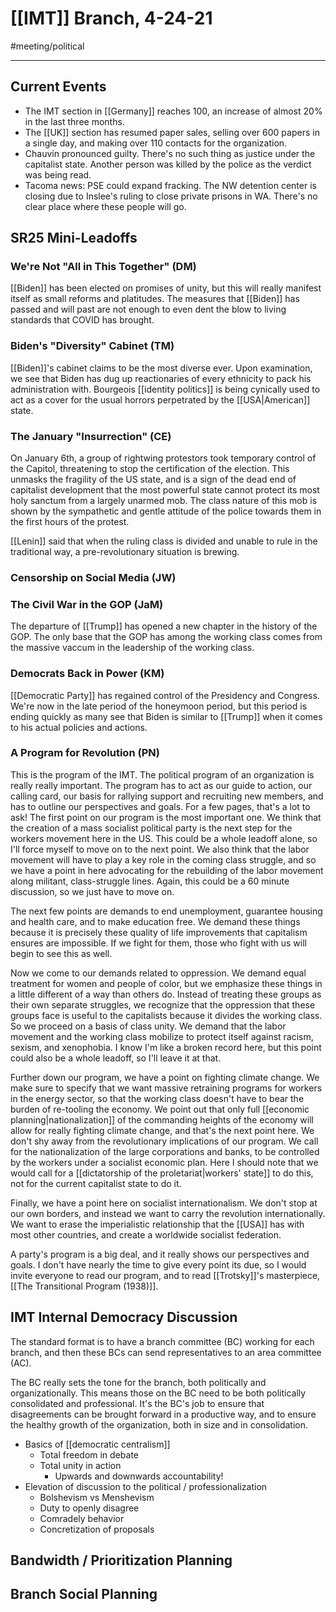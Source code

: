 # [[IMT]] Branch, 4-24-21
#meeting/political 

---
## Current Events
- The IMT section in [[Germany]] reaches 100, an increase of almost 20% in the last three months.
- The [[UK]] section has resumed paper sales, selling over 600 papers in a single day, and making over 110 contacts for the organization. 
- Chauvin pronounced guilty. There's no such thing as justice under the capitalist state. Another person was killed by the police as the verdict was being read. 
- Tacoma news: PSE could expand fracking. The NW detention center is closing due to Inslee's ruling to close private prisons in WA. There's no clear place where these people will go.

## SR25 Mini-Leadoffs
### We're Not "All in This Together" (DM)
[[Biden]] has been elected on promises of unity, but this will really manifest itself as small reforms and platitudes. The measures that [[Biden]] has passed and will past are not enough to even dent the blow to living standards that COVID has brought. 

### Biden's "Diversity" Cabinet (TM)
[[Biden]]'s cabinet claims to be the most diverse ever. Upon examination, we see that Biden has dug up reactionaries of every ethnicity to pack his administration with. Bourgeois [[identity politics]] is being cynically used to act as a cover for the usual horrors perpetrated by the [[USA|American]] state. 

### The January "Insurrection" (CE)
On January 6th, a group of rightwing protestors took temporary control of the Capitol, threatening to stop the certification of the election. This unmasks the fragility of the US state, and is a sign of the dead end of capitalist development that the most powerful state cannot protect its most holy sanctum from a largely unarmed mob. The class nature of this mob is shown by the sympathetic and gentle attitude of the police towards them in the first hours of the protest.

[[Lenin]] said that when the ruling class is divided and unable to rule in the traditional way, a pre-revolutionary situation is brewing. 

### Censorship on Social Media (JW)


### The Civil War in the GOP (JaM)
The departure of [[Trump]] has opened a new chapter in the history of the GOP. The only base that the GOP has among the working class comes from the massive vaccum in the leadership of the working class.

### Democrats Back in Power (KM)
[[Democratic Party]] has regained control of the Presidency and Congress. We're now in the late period of the honeymoon period, but this period is ending quickly as many see that Biden is similar to [[Trump]] when it comes to his actual policies and actions. 

### A Program for Revolution (PN)
This is the program of the IMT. The political program of an organization is really really important. The program has to act as our guide to action, our calling card, our basis for rallying support and recruiting new members, and has to outline our perspectives and goals. For a few pages, that's a lot to ask! The first point on our program is the most important one. We think that the creation of a mass socialist political party is the next step for the workers movement here in the US. This could be a whole leadoff alone, so I'll force myself to move on to the next point. We also think that the labor movement will have to play a key role in the coming class struggle, and so we have a point in here advocating for the rebuilding of the labor movement along militant, class-struggle lines. Again, this could be a 60 minute discussion, so we just have to move on. 

The next few points are demands to end unemployment, guarantee housing and health care, and to make education free. We demand these things because it is precisely these quality of life improvements that capitalism ensures are impossible. If we fight for them, those who fight with us will begin to see this as well. 

Now we come to our demands related to oppression. We demand equal treatment for women and people of color, but we emphasize these things in a little different of a way than others do. Instead of treating these groups as their own separate struggles, we recognize that the oppression that these groups face is useful to the capitalists because it divides the working class. So we proceed on a basis of class unity. We demand that the labor movement and the working class mobilize to protect itself against racism, sexism, and xenophobia. I know I'm like a broken record here, but this point could also be a whole leadoff, so I'll leave it at that.

Further down our program, we have a point on fighting climate change. We make sure to specify that we want massive retraining programs for workers in the energy sector, so that the working class doesn't have to bear the burden of re-tooling the economy. We point out that only full [[economic planning|nationalization]] of the commanding heights of the economy will allow for really fighting climate change, and that's the next point here. We don't shy away from the revolutionary implications of our program. We call for the nationalization of the large corporations and banks, to be controlled by the workers under a socialist economic plan. Here I should note that we would call for a [[dictatorship of the proletariat|workers' state]] to do this, not for the current capitalist state to do it. 

Finally, we have a point here on socialist internationalism. We don't stop at our own borders, and instead we want to carry the revolution internationally. We want to erase the imperialistic relationship that the [[USA]] has with most other countries, and create a worldwide socialist federation. 

A party's program is a big deal, and it really shows our perspectives and goals. I don't have nearly the time to give every point its due, so I would invite everyone to read our program, and to read [[Trotsky]]'s masterpiece, [[The Transitional Program (1938)]]. 

## IMT Internal Democracy Discussion
The standard format is to have a branch committee (BC) working for each branch, and then these BCs can send representatives to an area committee (AC). 

The BC really sets the tone for the branch, both politically and organizationally. This means those on the BC need to be both politically consolidated and professional. It's the BC's job to ensure that disagreements can be brought forward in a productive way, and to ensure the healthy growth of the organization, both in size and in consolidation.

- Basics of [[democratic centralism]]
	- Total freedom in debate
	- Total unity in action
		- Upwards and downwards accountability!
- Elevation of discussion to the political / professionalization
	- Bolshevism vs Menshevism
	- Duty to openly disagree
	- Comradely behavior
	- Concretization of proposals

## Bandwidth / Prioritization Planning

## Branch Social Planning

